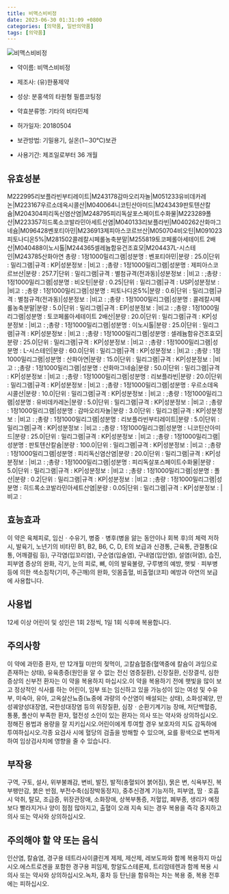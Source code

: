```yaml
---
title: 비맥스비비정
date: 2023-06-30 01:31:09 +0800
categories: [의약품, 일반의약품]
tags: [의약품]
---
```

![비맥스비비정](https://nedrug.mfds.go.kr/pbp/cmn/itemImageDownload/152941971828400069)

- 약이름: 비맥스비비정
- 제조사: (유)한풍제약
- 성상: 분홍색의 타원형 필름코팅정

- 약효분류명: 기타의 비타민제
- 허가일자: 20180504
- 보관방법: 기밀용기, 실온(1∼30℃)보관 

- 사용기간: 제조일로부터 36 개월
## 유효성분
M222995리보플라빈부티레이트|M243178감마오리자놀|M051233유비데카레논|M223167우르소데옥시콜산|M040064니코틴산아미드|M243439판토텐산칼슘|M204304피리독신염산염|M248795피리독살포스페이트수화물|M223289폴산|M223357히드록소코발라민아세트산염|M040133리보플라빈|M040262산화마그네슘|M096428벤포티아민|M236913제피아스코르브산|M050704비오틴|M091023피토나디온5%|M281502콜레칼시페롤농축분말|M255819토코페롤아세테이트 2배산|M040488이노시톨|M244365셀레늄함유건조효모|M204437L-시스테인|M243785산화아연
총량 : 1정1000밀리그램|성분명 : 벤포티아민|분량 : 25.0|단위 : 밀리그램|규격 : KP|성분정보 : |비고 : ;총량 : 1정1000밀리그램|성분명 : 제피아스코르브산|분량 : 257.7|단위 : 밀리그램|규격 : 별첨규격(전과동)|성분정보 : |비고 : ;총량 : 1정1000밀리그램|성분명 : 비오틴|분량 : 0.25|단위 : 밀리그램|규격 : USP|성분정보 : |비고 : ;총량 : 1정1000밀리그램|성분명 : 피토나디온5%|분량 : 0.6|단위 : 밀리그램|규격 : 별첨규격(전과동)|성분정보 : |비고 : ;총량 : 1정1000밀리그램|성분명 : 콜레칼시페롤농축분말|분량 : 5.0|단위 : 밀리그램|규격 : EP|성분정보 : |비고 : ;총량 : 1정1000밀리그램|성분명 : 토코페롤아세테이트 2배산|분량 : 20.0|단위 : 밀리그램|규격 : KP|성분정보 : |비고 : ;총량 : 1정1000밀리그램|성분명 : 이노시톨|분량 : 25.0|단위 : 밀리그램|규격 : KP|성분정보 : |비고 : ;총량 : 1정1000밀리그램|성분명 : 셀레늄함유건조효모|분량 : 25.0|단위 : 밀리그램|규격 : KP|성분정보 : |비고 : 
;총량 : 1정1000밀리그램|성분명 : L-시스테인|분량 : 60.0|단위 : 밀리그램|규격 : KP|성분정보 : |비고 : ;총량 : 1정1000밀리그램|성분명 : 산화아연|분량 : 15.0|단위 : 밀리그램|규격 : KP|성분정보 : |비고 : 
;총량 : 1정1000밀리그램|성분명 : 산화마그네슘|분량 : 50.0|단위 : 밀리그램|규격 : KP|성분정보 : |비고 : ;총량 : 1정1000밀리그램|성분명 : 리보플라빈|분량 : 20.0|단위 : 밀리그램|규격 : KP|성분정보 : |비고 : ;총량 : 1정1000밀리그램|성분명 : 우르소데옥시콜산|분량 : 10.0|단위 : 밀리그램|규격 : KP|성분정보 : |비고 : ;총량 : 1정1000밀리그램|성분명 : 유비데카레논|분량 : 5.0|단위 : 밀리그램|규격 : KP|성분정보 : |비고 : ;총량 : 1정1000밀리그램|성분명 : 감마오리자놀|분량 : 3.0|단위 : 밀리그램|규격 : KP|성분정보 : |비고 : ;총량 : 1정1000밀리그램|성분명 : 리보플라빈부티레이트|분량 : 5.0|단위 : 밀리그램|규격 : KP|성분정보 : |비고 : ;총량 : 1정1000밀리그램|성분명 : 니코틴산아미드|분량 : 25.0|단위 : 밀리그램|규격 : KP|성분정보 : |비고 : ;총량 : 1정1000밀리그램|성분명 : 판토텐산칼슘|분량 : 100.0|단위 : 밀리그램|규격 : KP|성분정보 : |비고 : ;총량 : 1정1000밀리그램|성분명 : 피리독신염산염|분량 : 20.0|단위 : 밀리그램|규격 : KP|성분정보 : |비고 : ;총량 : 1정1000밀리그램|성분명 : 피리독살포스페이트수화물|분량 : 5.0|단위 : 밀리그램|규격 : KP|성분정보 : |비고 : ;총량 : 1정1000밀리그램|성분명 : 폴산|분량 : 0.2|단위 : 밀리그램|규격 : KP|성분정보 : |비고 : ;총량 : 1정1000밀리그램|성분명 : 히드록소코발라민아세트산염|분량 : 0.05|단위 : 밀리그램|규격 : KP|성분정보 : |비고 :
## 효능효과
이 약은 육체피로, 임신ㆍ수유기, 병중ㆍ병후(병을 앓는 동안이나 회복 후)의 체력 저하 시, 발육기, 노년기의 비타민 B1, B2, B6, C, D, E의 보급과 신경통, 근육통, 관절통(요통, 어깨결림 등), 구각염(입꼬리염), 구순염(입술염), 구내염(입안염), 설염(혀염), 습진, 피부염 증상의 완화, 각기, 눈의 피로, 뼈, 이의 발육불량, 구루병의 예방, 햇빛ㆍ피부병 등에 의한 색소침착(기미, 주근깨)의 완화, 잇몸출혈, 비출혈(코피) 예방과 아연의 보급에 사용합니다.
## 사용법
12세 이상 어린이 및 성인은 1회 2정씩, 1일 1회 식후에 복용합니다.
## 주의사항
이 약에 과민증 환자, 만 12개월 미만의 젖먹이, 고칼슘혈증(혈액중에 칼슘이 과잉으로 존재하는 상태), 유육종증(원인을 알 수 없는 전신 염증질환), 신장질환, 신장결석, 심한 증상의 신부전 환자는 이 약을 복용하지 마십시오.이 약을 복용하기 전에 햇빛을 많이 보고 정상적인 식사를 하는 어린이, 임부 또는 임신하고 있을 가능성이 있는 여성 및 수유부, 미숙아, 유아, 고옥살산뇨증(뇨중에 과량의 수산염이 배설되는 상태), 소화성궤양, 만성궤양성대장염, 국한성대장염 등의 위장질환, 심장ㆍ순환기계기능 장애, 저단백혈증, 통풍, 폴산이 부족한 환자, 혈전성 소인이 있는 환자는 의사 또는 약사와 상의하십시오.정해진 용법과 용량을 잘 지키십시오.어린이에게 투여할 경우 보호자의 지도 감독하에 투여하십시오.각종 요검사 시에 혈당의 검출을 방해할 수 있으며, 요를 황색으로 변하게 하여 임상검사치에 영향을 줄 수 있습니다.
## 부작용
구역, 구토, 설사, 위부불쾌감, 변비, 발진, 발적(충혈되어 붉어짐), 묽은 변, 식욕부진, 복부팽만감, 붉은 반점, 부전수축(심장박동정지), 중추신경계 기능저하, 피부염, 땀ㆍ호흡시 악취, 탈모, 조급증, 위장관장애, 소화장애, 상복부통증, 저혈압, 폐부종, 생리가 예정보다 빨라지거나 양이 점점 많아지고, 출혈이 오래 지속 되는 경우 복용을 즉각 중지하고 의사 또는 약사와 상의하십시오.
## 주의해야 할 약 또는 음식
인산염, 칼슘염, 경구용 테트라사이클린계 제제, 제산제, 레보도파와 함께 복용하지 마십시오.에스트로겐을 포함한 경구용 피임제, 항알도스테론제, 트리암테렌과 함께 복용 시 의사 또는 약사와 상의하십시오.녹차, 홍차 등 탄닌을 함유하는 차는 복용 중, 복용 전후에는 피하십시오.
